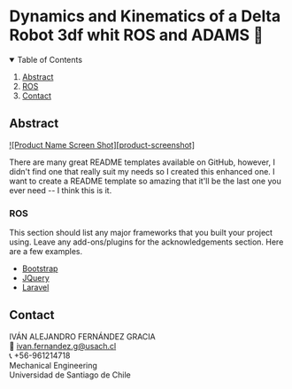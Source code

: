 # Dynamics and Kinematics of a Delta Robot 3df whit ROS and ADAMS :robot:

<!-- TABLE OF CONTENTS -->
<details open="open">
  <summary>Table of Contents</summary>
  <ol>
    <li><a href="#Abstract">Abstract</a></li>
    <li><a href="#ROS">ROS</a></li>
    <li><a href="#Contact">Contact</a></li>
  </ol>
</details>


<!-- Resumen -->
## Abstract

[![Product Name Screen Shot][product-screenshot]](https://example.com)

There are many great README templates available on GitHub, however, I didn't find one that really suit my needs so I created this enhanced one. I want to create a README template so amazing that it'll be the last one you ever need -- I think this is it.

<!-- ROS -->
### ROS

This section should list any major frameworks that you built your project using. Leave any add-ons/plugins for the acknowledgements section. Here are a few examples.
* [Bootstrap](https://getbootstrap.com)
* [JQuery](https://jquery.com)
* [Laravel](https://laravel.com)


<!-- CONTACT -->
## Contact
IVÁN ALEJANDRO FERNÁNDEZ GRACIA   
:email: ivan.fernandez.g@usach.cl  
:telephone_receiver: +56-961214718  
Mechanical Engineering  
Universidad de Santiago de Chile


